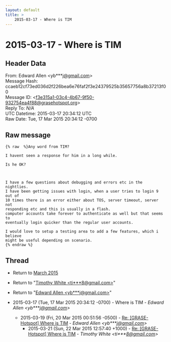 ```yaml
---
layout: default
title: >
    2015-03-17 - Where is TIM
---
```


# 2015-03-17 - Where is TIM

## Header Data

From: Edward Allen \<yb***j@gmail.com\><br>
Message Hash: ccaeb12cf73ed036d2f226bea6e76faf2f3e24379525b35657756a8b37213f00<br>
Message ID: \<f3e315a1-03c4-4b67-9f50-932754ea4f88@grasehotspot.org\><br>
Reply To: _N/A_<br>
UTC Datetime: 2015-03-17 20:34:12 UTC<br>
Raw Date: Tue, 17 Mar 2015 20:34:12 -0700<br>

## Raw message

```
{% raw  %}Any word from TIM?

I havent seen a response for him in a long while.

Is he OK?



I have a few questions about debugging and errors etc in the nightlies.
I have been getting issues with login, when a user tries to login 9 out of 
10 times there is an error either about TOS, server timeout, server not 
responding etc and this is usually in a flash.
computer accounts take forever to authenticate as well but that seems to 
eventually login quicker than the regular user accounts.

I would love to setup a testing area to add a few features, which i believe 
might be useful depending on scenario.
{% endraw %}
```

## Thread

+ Return to [March 2015](/archive/2015/03)

+ Return to "[Timothy White <ti***8<span>@</span>gmail.com>](/authors/ti___8_at_gmail_com)"
+ Return to "[Edward Allen <yb***j<span>@</span>gmail.com>](/authors/yb___j_at_gmail_com)"

+ 2015-03-17 (Tue, 17 Mar 2015 20:34:12 -0700) - Where is TIM - _Edward Allen \<yb***j@gmail.com\>_
  + 2015-03-19 (Fri, 20 Mar 2015 00:51:56 -0500) - [Re: [GRASE-Hotspot] Where is TIM](/archive/2015/03/001e9a0a1116958e787a1dc47fca367479f94b3a4e05c1575dc9200f8249758f) - _Edward Allen \<yb***j@gmail.com\>_
    + 2015-03-21 (Sun, 22 Mar 2015 12:57:40 +1000) - [Re: [GRASE-Hotspot] Where is TIM](/archive/2015/03/71ad8c3c80ec40c1986040f714940a582d2d6a5e68f0ec2dff618d64324c353c) - _Timothy White \<ti***8@gmail.com\>_

